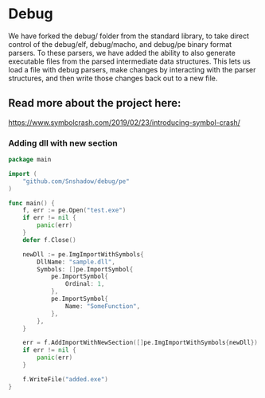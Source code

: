 # Debug
We have forked the debug/ folder from the standard library, to take direct control of the debug/elf, debug/macho, and debug/pe binary format parsers. To these parsers, we have added the ability to also generate executable files from the parsed intermediate data structures. This lets us load a file with debug parsers, make changes by interacting with the parser structures, and then write those changes back out to a new file.


## Read more about the project here:
https://www.symbolcrash.com/2019/02/23/introducing-symbol-crash/

### Adding dll with new section

```go
package main

import (
	"github.com/Snshadow/debug/pe"
)

func main() {
	f, err := pe.Open("test.exe")
	if err != nil {
		panic(err)
	}
	defer f.Close()

	newDll := pe.ImgImportWithSymbols{
		DllName: "sample.dll",
		Symbols: []pe.ImportSymbol{
			pe.ImportSymbol{
				Ordinal: 1,
			},
			pe.ImportSymbol{
				Name: "SomeFunction",
			},
		},
	}

	err = f.AddImportWithNewSection([]pe.ImgImportWithSymbols{newDll})
	if err != nil {
		panic(err)
	}

	f.WriteFile("added.exe")
}
```

